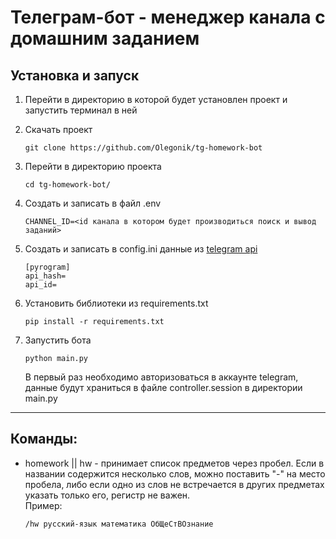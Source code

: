 # Телеграм-бот - менеджер канала с домашним заданием

## Установка и запуск
1. Перейти в директорию в которой будет установлен проект и запустить терминал в ней

2. Скачать проект
    ```
    git clone https://github.com/Olegonik/tg-homework-bot
    ```

3. Перейти в директорию проекта
    ```
    cd tg-homework-bot/
    ```

4. Создать и записать в файл .env
    ```
    CHANNEL_ID=<id канала в котором будет производиться поиск и вывод заданий>
    ```

5. Создать и записать в config.ini данные из [telegram api](https://my.telegram.org/apps)
    ```
    [pyrogram]
    api_hash=
    api_id=
    ```

7. Установить библиотеки из requirements.txt
    ```
    pip install -r requirements.txt
    ```

6. Запустить бота
    ```
    python main.py
    ```
   В первый раз необходимо авторизоваться в аккаунте telegram, данные будут храниться в файле controller.session в директории main.py

---

## Команды:
- homework || hw - принимает список предметов через пробел. Если в названии содержится несколько слов, можно поставить "-" на место пробела, либо если одно из слов не встречается в других предметах указать только его, регистр не важен.    
Пример:
    ```
    /hw русский-язык математика ОбЩеСтВОзнание
    ```
